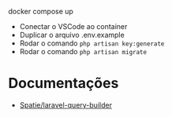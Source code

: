 docker compose up

- Conectar o VSCode ao container
- Duplicar o arquivo .env.example
- Rodar o comando `php artisan key:generate`
- Rodar o comando `php artisan migrate`


# Documentações
- [Spatie/laravel-query-builder](https://spatie.be/docs/laravel-query-builder/v5/features/filtering/)